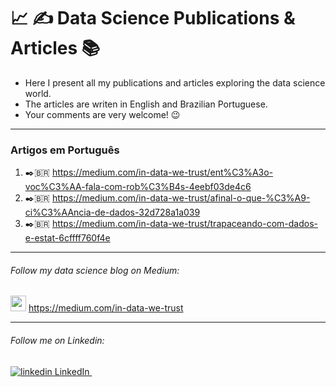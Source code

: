 # :chart_with_upwards_trend: :writing_hand: Data Science Publications & Articles :books:


- Here I present all my publications and articles exploring the data science world.
- The articles are writen in English and Brazilian Portuguese.
- Your comments are very welcome! :wink:
---



### Artigos em Português

1. :black_nib::brazil: https://medium.com/in-data-we-trust/ent%C3%A3o-voc%C3%AA-fala-com-rob%C3%B4s-4eebf03de4c6
2. :black_nib::brazil: https://medium.com/in-data-we-trust/afinal-o-que-%C3%A9-ci%C3%AAncia-de-dados-32d728a1a039
3. :black_nib::brazil: https://medium.com/in-data-we-trust/trapaceando-com-dados-e-estat-6cffff760f4e


---
###### Follow my data science blog on Medium:
<a href="https://medium.com/in-data-we-trust"><img src="https://img.shields.io/badge/medium-%2312100E.svg?&style=for-the-badge&logo=medium&logoColor=white" height=25></a>
https://medium.com/in-data-we-trust

---
###### Follow me on Linkedin:
<a href="https://www.linkedin.com/elianicegorniak" rel="nofollow noreferrer">
    <img src="https://i.stack.imgur.com/gVE0j.png" alt="linkedin"> LinkedIn
  </a> &nbsp; 

